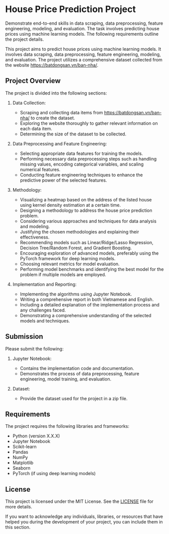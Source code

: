 # House Price Prediction Project

Demonstrate end-to-end skills in data scraping, data preprocessing, feature engineering, modeling, and evaluation. The task involves predicting house prices using machine learning models. The following requirements outline the project details.

This project aims to predict house prices using machine learning models. It involves data scraping, data preprocessing, feature engineering, modeling, and evaluation. The project utilizes a comprehensive dataset collected from the website https://batdongsan.vn/ban-nha/.

## Project Overview

The project is divided into the following sections:

1. Data Collection:
   - Scraping and collecting data items from https://batdongsan.vn/ban-nha/ to create the dataset.
   - Exploring the website thoroughly to gather relevant information on each data item.
   - Determining the size of the dataset to be collected.

2. Data Preprocessing and Feature Engineering:
   - Selecting appropriate data features for training the models.
   - Performing necessary data preprocessing steps such as handling missing values, encoding categorical variables, and scaling numerical features.
   - Conducting feature engineering techniques to enhance the predictive power of the selected features.

3. Methodology:
   - Visualizing a heatmap based on the address of the listed house using kernel density estimation at a certain time.
   - Designing a methodology to address the house price prediction problem.
   - Considering various approaches and techniques for data analysis and modeling.
   - Justifying the chosen methodologies and explaining their effectiveness.
   - Recommending models such as Linear/Ridge/Lasso Regression, Decision Tree/Random Forest, and Gradient Boosting.
   - Encouraging exploration of advanced models, preferably using the PyTorch framework for deep learning models.
   - Choosing relevant metrics for model evaluation.
   - Performing model benchmarks and identifying the best model for the problem if multiple models are employed.

4. Implementation and Reporting:
   - Implementing the algorithms using Jupyter Notebook.
   - Writing a comprehensive report in both Vietnamese and English.
   - Including a detailed explanation of the implementation process and any challenges faced.
   - Demonstrating a comprehensive understanding of the selected models and techniques.

## Submission

Please submit the following:

1. Jupyter Notebook:
   - Contains the implementation code and documentation.
   - Demonstrates the process of data preprocessing, feature engineering, model training, and evaluation.

2. Dataset:
   - Provide the dataset used for the project in a zip file.

## Requirements

The project requires the following libraries and frameworks:

- Python (version X.X.X)
- Jupyter Notebook
- Scikit-learn
- Pandas
- NumPy
- Matplotlib
- Seaborn
- PyTorch (if using deep learning models)

## License

This project is licensed under the MIT License. See the [LICENSE](LICENSE) file for more details.

If you want to acknowledge any individuals, libraries, or resources that have helped you during the development of your project, you can include them in this section.
